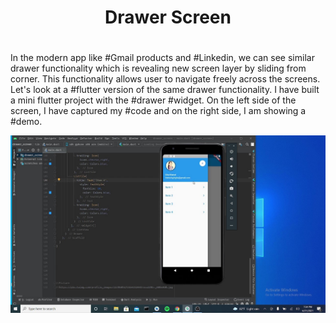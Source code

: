 

<h1 align= "center"> Drawer Screen </h1>
<h1>     </h1>
<p>In the modern app like #Gmail products and #Linkedin, we can see similar drawer functionality which is revealing new screen layer by sliding from corner. This functionality allows user to navigate freely across the screens. Let's look at a #flutter version of the same drawer functionality.
I have built a mini flutter project with the #drawer #widget. On the left side of the screen, I have captured my #code and on the right side, I am showing a #demo.

</p>

![alt text](drawer-demo.jpg "Demo ")


